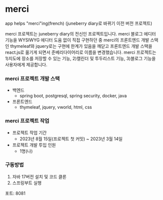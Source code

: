 # merci
app helps "merci"ing(french)
(juneberry diary로 바뀌기 이전 버전 프로젝트)

merci 프로젝트는 juneberry diary의 전신인 프로젝트입니다. merci 블로그 에디터 기능을 WYSIWYG 에디터 도움 없이 직접 구현하던 중 merci의 프론트엔드 개발 스택인 thymeleaf와 jquery로는 구현에 한계가 있음을 깨닫고 프론트엔드 개발 스택을 react.js로 옮기게 되면서 준베리다이어리로 이름을 변경했습니다. merci 프로젝트는 1)지도에 장소를 저장할 수 있는 기능, 2)캘린더 및 투두리스트 기능, 3)블로그 기능을 사용자에게 제공합니다.

### merci 프로젝트 개발 스택
- 백엔드
  - spring boot, postgresql, spring security, docker, java
- 프론트엔드
  - thymeleaf, jquery, vworld, html, css

### merci 프로젝트 작업
- 프로젝트 작업 기간
  - 2023년 8월 15일(프로젝트 첫 커밋) ~ 2023년 3월 14일
- 프로젝트 개발 투입 인원
  - 1명(나)
  
### 구동방법
1. 자바 17버전 설치 및 코드 클론
2. 스프링부트 실행

포트: 8081
